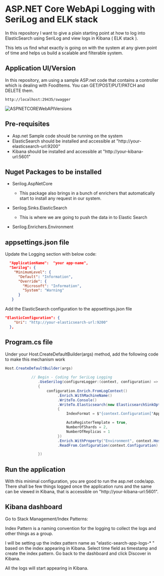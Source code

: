 # ASP.NET Core WebApi Logging with SeriLog and ELK stack

In this repository I want to give a plain starting point at how to log into ElasticSearch using SeriLog and view logs in Kibana ( ELK stack ).

This lets us find what exactly is going on with the system at any given point of time and helps us build a scalable and filterable system.  

## Application UI/Version

In this repository, am using a sample ASP.net code that contains a controller which is dealing with FoodItems. You can GET/POST/PUT/PATCH and DELETE them.   

``` http://localhost:29435/swagger ```

![ASPNETCOREWebAPIVersions](./.github/versions.jpg)


## Pre-requisites

- Asp.net Sample code should be running on the system
- ElasticSearch should be installed and accessible at "http://your-elasticsearch-url:9200"
- Kibana should be installed and accessible at "http://your-kibana-url:5601"


## Nuget Packages to be installed

- Serilog.AspNetCore
  - This package also brings in a bunch of enrichers that automatically start to install any request in our system.

- Serilog.Sinks.ElasticSearch
  - This is where we are going to push the data in to Elastic Search

- Serilog.Enrichers.Environment


## appsettings.json file

Update the Logging section with below code:

```json
  "ApplicationName":  "your app-name",
  "Serilog": {
    "MinimumLevel": {
      "Default": "Information",
      "Override": {
        "Microsoft": "Information",
        "System": "Warning"
      }
   }
```

Add the ElasticSearch configuration to the appsettings.json file

```json
"ElasticConfiguration": {
    "Uri": "http://your-elasticsearch-url:9200"
  },
```

## Program.cs file

Under your Host.CreateDefaultBuilder(args) method, add the following code to make this mechanism work

```C#
Host.CreateDefaultBuilder(args)
               
            // Begin - Coding for SeriLog Logging
               .UseSerilog(configureLogger:(context, configuration) => 
               {
                   configuration.Enrich.FromLogContext()
                        .Enrich.WithMachineName()                
                        .WriteTo.Console()
                        .WriteTo.Elasticsearch(new ElasticsearchSinkOptions(new Uri(context.Configuration["ElasticConfiguration:Uri"]))
                        {
                            IndexFormat = $"{context.Configuration["ApplicationName"]}-logs-{context.HostingEnvironment.EnvironmentName?.ToLower().Replace(".", "-")}-{DateTime.UtcNow:yyyy-MM}",

                            AutoRegisterTemplate = true,
                            NumberOfShards = 2,
                            NumberOfReplicas = 1
                        })
                        .Enrich.WithProperty("Environment", context.HostingEnvironment.EnvironmentName)
                        .ReadFrom.Configuration(context.Configuration);

               })
```


## Run the application

With this minimal configuration, you are good to run the asp.net code/app. There shall be few things logged once the application runs and the same can be viewed in Kibana, that is accessible on "http://your-kibana-url:5601".   

## Kibana dashboard

Go to Stack Management/Index Patterns: 

Index Pattern is a naming convention for the logging to collect the logs and other things as a group.

I will be setting up the index pattern name as "elastic-search-app-logs-* " based on the index appearing in Kibana. Select time field as timestamp and create the index pattern. 
Go back to the dashboard and click Discover in Kibana. 

All the logs will start appearing in Kibana.  


